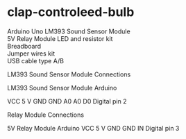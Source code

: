 # clap-controleed-bulb
Arduino Uno	
LM393 Sound Sensor Module	
5V Relay Module	
LED and resistor kit	
Breadboard	
Jumper wires kit	
USB cable type A/B

LM393 Sound Sensor Module Connections

LM393 Sound Sensor Module	Arduino

VCC	                        5 V
GND	                        GND
A0	                        A0
D0	                   Digital pin 2



Relay Module Connections

5V Relay Module	    Arduino
VCC	             5 V
GND	             GND
IN	       Digital pin 3
	
